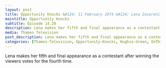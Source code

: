 ```yaml
---
layout: post
title: Opportunity Knocks &#124; 11 February 1974 &#124; Lena Zavaroni makes her fifth and final appearance as a contestant
maintitle: Opportunity Knocks
subtitle: Episode 14.28
description: Lena makes her fifth and final appearance as a contestant after winning the viewers votes for the fourth time.
media: Thames Television
post_description: Lena makes her fifth and final appearance as a contestant after winning the viewers votes for the fourth time.
categories: [Thames-Television, Opportunity-Knocks, Hughie-Green, OnThisDay11February]
---
```


Lena makes her fifth and final appearance as a contestant after winning the viewers votes for the fourth time.

